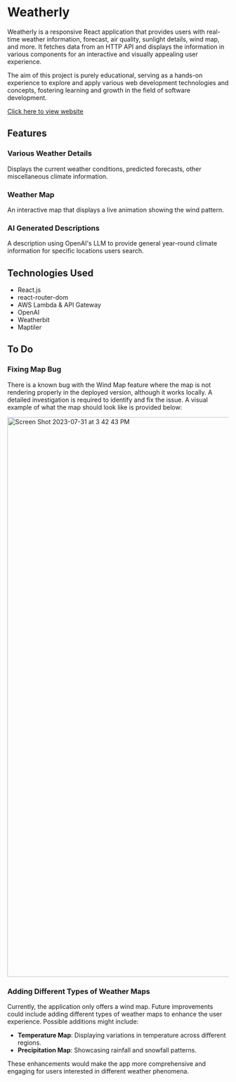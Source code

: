 # Weatherly

Weatherly is a responsive React application that provides users with real-time weather information, forecast, air quality, sunlight details, wind map, and more. It fetches data from an HTTP API and displays the information in various components for an interactive and visually appealing user experience.

The aim of this project is purely educational, serving as a hands-on experience to explore and apply various web development technologies and concepts, fostering learning and growth in the field of software development.

[Click here to view website](https://samueltesfai.github.io/Weatherly)

## Features

### Various Weather Details
Displays the current weather conditions, predicted forecasts, other miscellaneous climate information. 

### Weather Map
An interactive map that displays a live animation showing the wind pattern.

### AI Generated Descriptions
A description using OpenAI's LLM to provide general year-round climate information for specific locations users search.

## Technologies Used

- React.js
- react-router-dom
- AWS Lambda & API Gateway
- OpenAI
- Weatherbit
- Maptiler

## To Do

### Fixing Map Bug
There is a known bug with the Wind Map feature where the map is not rendering properly in the deployed version, although it works locally. A detailed investigation is required to identify and fix the issue. A visual example of what the map should look like is provided below:

<img width="1273" alt="Screen Shot 2023-07-31 at 3 42 43 PM" src="https://github.com/samueltesfai/Weatherly/assets/67299283/d5ff9882-49ef-404c-800a-200ae57aa280">

### Adding Different Types of Weather Maps
Currently, the application only offers a wind map. Future improvements could include adding different types of weather maps to enhance the user experience. Possible additions might include:

- **Temperature Map**: Displaying variations in temperature across different regions.
- **Precipitation Map**: Showcasing rainfall and snowfall patterns.

These enhancements would make the app more comprehensive and engaging for users interested in different weather phenomena.
